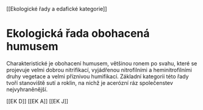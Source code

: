 [[Ekologické řady a edafické kategorie]]

# Ekologická řada obohacená humusem

Charakteristické je obohacení humusem, většinou ronem po svahu, které se projevuje velmi dobrou nitrifikací, vyjádřenou nitrofilními a heminitrofilními druhy vegetace a velmi příznivou humifikací.
Základní kategorii této řady tvoří stanoviště sutí a roklin, na nichž je acerózní ráz společenstev nejvyhraněnější.

[[EK D]]
[[EK A]]
[[EK J]]
